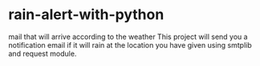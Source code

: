 # rain-alert-with-python
mail that will arrive according to the weather
This project will send you a notification email if it will rain at the location you have given using smtplib and request module.
